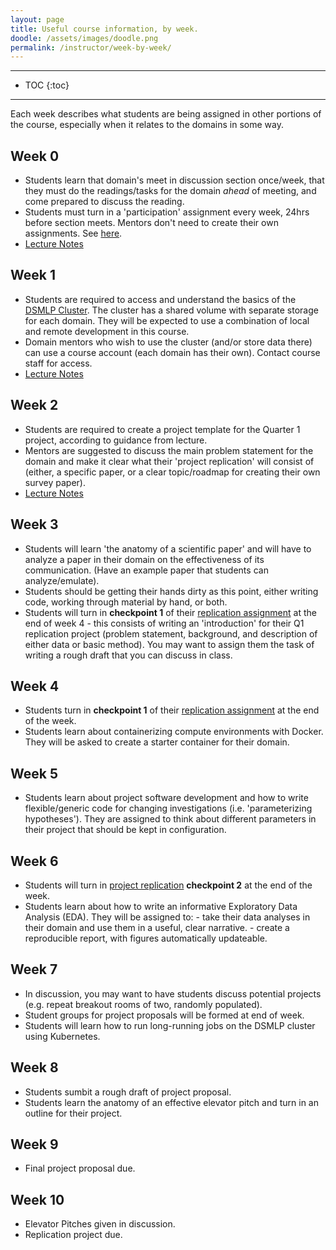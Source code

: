 ```yaml
---
layout: page
title: Useful course information, by week.
doodle: /assets/images/doodle.png
permalink: /instructor/week-by-week/
---
```


---
* TOC
{:toc}

---

Each week describes what students are being assigned in other portions
of the course, especially when it relates to the domains in some way.

## Week 0

* Students learn that domain's meet in discussion section once/week,
  that they must do the readings/tasks for the domain *ahead* of
  meeting, and come prepared to discuss the reading.
* Students must turn in a 'participation' assignment every week, 24hrs
  before section meets. Mentors don't need to create their own
  assignments. See [here](/assignments/quarter-1-participation).
* [Lecture Notes](/resources/lecture-notes/Lecture01_Intro.pdf)

## Week 1

* Students are required to access and understand the basics of the
  [DSMLP Cluster](https://dsc-capstone.github.io/resources/computing/). 
  The cluster has a shared volume with separate storage for each
  domain. They will be expected to use a combination of local and
  remote development in this course.
* Domain mentors who wish to use the cluster (and/or store data there)
  can use a course account (each domain has their own). Contact course
  staff for access.
* [Lecture Notes](/resources/lecture-notes/Lecture02_Servers.pdf)

## Week 2

* Students are required to create a project template for the Quarter 1
  project, according to guidance from lecture.
* Mentors are suggested to discuss the main problem statement for the
  domain and make it clear what their 'project replication' will
  consist of (either, a specific paper, or a clear topic/roadmap for
  creating their own survey paper).
* [Lecture Notes](/resources/lecture-notes/Lecture03_Project_Org.pdf)

## Week 3

* Students will learn 'the anatomy of a scientific paper' and will
  have to analyze a paper in their domain on the effectiveness of its
  communication. (Have an example paper that students can
  analyze/emulate).
* Students should be getting their hands dirty as this point, either
  writing code, working through material by hand, or both.
* Students will turn in **checkpoint 1** of their [replication
  assignment]() at the end of week 4 - this consists of writing an
  'introduction' for their Q1 replication project (problem statement,
  background, and description of either data or basic method). You may
  want to assign them the task of writing a rough draft that you can
  discuss in class.
  
## Week 4

* Students turn in **checkpoint 1** of their [replication
  assignment](https://dsc-capstone.github.io/assignments/quarter-1-replication/) at the end of the week.
* Students learn about containerizing compute environments with
  Docker. They will be asked to create a starter container for their
  domain.
  
## Week 5

* Students learn about project software development and how to write
  flexible/generic code for changing investigations
  (i.e. 'parameterizing hypotheses'). They are assigned to think about
  different parameters in their project that should be kept in
  configuration.
  
## Week 6

* Students will turn in [project
  replication](https://dsc-capstone.github.io/assignments/quarter-1-replication/)
  **checkpoint 2** at the end of the week.
* Students learn about how to write an informative Exploratory Data
  Analysis (EDA). They will be assigned to:
      - take their data analyses in their domain and use them in a
        useful, clear narrative.
      - create a reproducible report, with figures automatically
        updateable.

## Week 7

* In discussion, you may want to have students discuss potential
  projects (e.g. repeat breakout rooms of two, randomly populated).
* Student groups for project proposals will be formed at end of week.
* Students will learn how to run long-running jobs on the DSMLP
  cluster using Kubernetes.

## Week 8

* Students sumbit a rough draft of project proposal.
* Students learn the anatomy of an effective elevator pitch and turn
  in an outline for their project.


## Week 9

* Final project proposal due.

## Week 10

* Elevator Pitches given in discussion.
* Replication project due.



